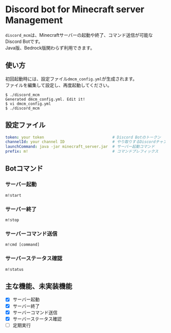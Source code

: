 # Discord bot for Minecraft server Management

`discord_mcm`は、Minecraftサーバーの起動や終了、コマンド送信が可能なDiscord Botです。  
Java版、Bedrock版関わらず利用できます。

## 使い方

初回起動時には、設定ファイル`dmcm_config.yml`が生成されます。  
ファイルを編集して設定し、再度起動してください。

```
$ ./discord_mcm
Generated dmcm_config.yml. Edit it!
$ vi dmcm_config.yml
$ ./discord_mcm
```

## 設定ファイル

```yaml
token: your token                              # Discord Botのトークン
channelId: your channel ID                     # やり取りするDiscordチャンネルID
launchCommand: java -jar minecraft_server.jar  # サーバー起動コマンド
prefix: m!                                     # コマンドプレフィックス
```

## Botコマンド

### サーバー起動

```
m!start
```

### サーバー終了

```
m!stop
```

### サーバーコマンド送信

```
m!cmd [command]
```

### サーバーステータス確認

```
m!status
```

## 主な機能、未実装機能

- [x] サーバー起動
- [x] サーバー終了
- [x] サーバーコマンド送信
- [x] サーバーステータス確認
- [ ] 定期実行
